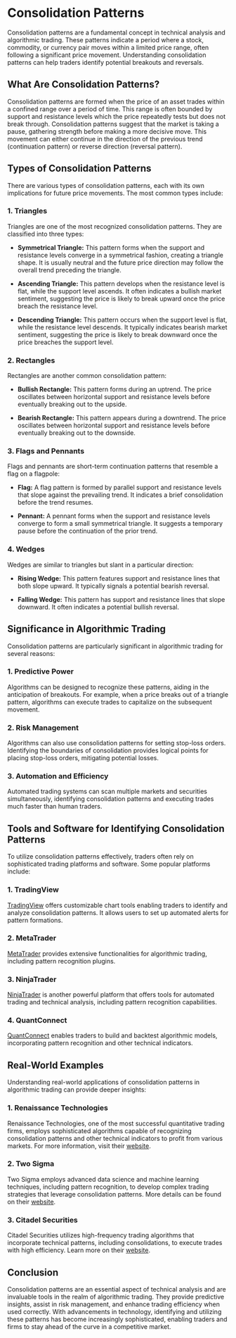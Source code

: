# Consolidation Patterns

Consolidation patterns are a fundamental concept in technical analysis and algorithmic trading. These patterns indicate a period where a stock, commodity, or currency pair moves within a limited price range, often following a significant price movement. Understanding consolidation patterns can help traders identify potential breakouts and reversals.

## What Are Consolidation Patterns?

Consolidation patterns are formed when the price of an asset trades within a confined range over a period of time. This range is often bounded by support and resistance levels which the price repeatedly tests but does not break through. Consolidation patterns suggest that the market is taking a pause, gathering strength before making a more decisive move. This movement can either continue in the direction of the previous trend (continuation pattern) or reverse direction (reversal pattern).

## Types of Consolidation Patterns

There are various types of consolidation patterns, each with its own implications for future price movements. The most common types include:

### 1. Triangles
Triangles are one of the most recognized consolidation patterns. They are classified into three types:

- **Symmetrical Triangle:** This pattern forms when the support and resistance levels converge in a symmetrical fashion, creating a triangle shape. It is usually neutral and the future price direction may follow the overall trend preceding the triangle.
  
- **Ascending Triangle:** This pattern develops when the resistance level is flat, while the support level ascends. It often indicates a bullish market sentiment, suggesting the price is likely to break upward once the price breach the resistance level.
  
- **Descending Triangle:** This pattern occurs when the support level is flat, while the resistance level descends. It typically indicates bearish market sentiment, suggesting the price is likely to break downward once the price breaches the support level.

### 2. Rectangles
Rectangles are another common consolidation pattern:

- **Bullish Rectangle:** This pattern forms during an uptrend. The price oscillates between horizontal support and resistance levels before eventually breaking out to the upside.
  
- **Bearish Rectangle:** This pattern appears during a downtrend. The price oscillates between horizontal support and resistance levels before eventually breaking out to the downside.

### 3. Flags and Pennants
Flags and pennants are short-term continuation patterns that resemble a flag on a flagpole:

- **Flag:** A flag pattern is formed by parallel support and resistance levels that slope against the prevailing trend. It indicates a brief consolidation before the trend resumes.
  
- **Pennant:** A pennant forms when the support and resistance levels converge to form a small symmetrical triangle. It suggests a temporary pause before the continuation of the prior trend.

### 4. Wedges
Wedges are similar to triangles but slant in a particular direction:

- **Rising Wedge:** This pattern features support and resistance lines that both slope upward. It typically signals a potential bearish reversal.
  
- **Falling Wedge:** This pattern has support and resistance lines that slope downward. It often indicates a potential bullish reversal.

## Significance in Algorithmic Trading

Consolidation patterns are particularly significant in algorithmic trading for several reasons:

### 1. Predictive Power
Algorithms can be designed to recognize these patterns, aiding in the anticipation of breakouts. For example, when a price breaks out of a triangle pattern, algorithms can execute trades to capitalize on the subsequent movement.

### 2. Risk Management
Algorithms can also use consolidation patterns for setting stop-loss orders. Identifying the boundaries of consolidation provides logical points for placing stop-loss orders, mitigating potential losses.

### 3. Automation and Efficiency
Automated trading systems can scan multiple markets and securities simultaneously, identifying consolidation patterns and executing trades much faster than human traders.

## Tools and Software for Identifying Consolidation Patterns

To utilize consolidation patterns effectively, traders often rely on sophisticated trading platforms and software. Some popular platforms include:

### 1. TradingView
[TradingView](https://www.tradingview.com/) offers customizable chart tools enabling traders to identify and analyze consolidation patterns. It allows users to set up automated alerts for pattern formations.

### 2. MetaTrader
[MetaTrader](https://www.metatrader4.com/en) provides extensive functionalities for algorithmic trading, including pattern recognition plugins.

### 3. NinjaTrader
[NinjaTrader](https://ninjatrader.com/) is another powerful platform that offers tools for automated trading and technical analysis, including pattern recognition capabilities.

### 4. QuantConnect
[QuantConnect](https://www.quantconnect.com/) enables traders to build and backtest algorithmic models, incorporating pattern recognition and other technical indicators.

## Real-World Examples

Understanding real-world applications of consolidation patterns in algorithmic trading can provide deeper insights:

### 1. Renaissance Technologies
Renaissance Technologies, one of the most successful quantitative trading firms, employs sophisticated algorithms capable of recognizing consolidation patterns and other technical indicators to profit from various markets. For more information, visit their [website](http://www.rentec.com).

### 2. Two Sigma
Two Sigma employs advanced data science and machine learning techniques, including pattern recognition, to develop complex trading strategies that leverage consolidation patterns. More details can be found on their [website](https://www.twosigma.com/).

### 3. Citadel Securities
Citadel Securities utilizes high-frequency trading algorithms that incorporate technical patterns, including consolidations, to execute trades with high efficiency. Learn more on their [website](https://www.citadelsecurities.com/).

## Conclusion

Consolidation patterns are an essential aspect of technical analysis and are invaluable tools in the realm of algorithmic trading. They provide predictive insights, assist in risk management, and enhance trading efficiency when used correctly. With advancements in technology, identifying and utilizing these patterns has become increasingly sophisticated, enabling traders and firms to stay ahead of the curve in a competitive market.
